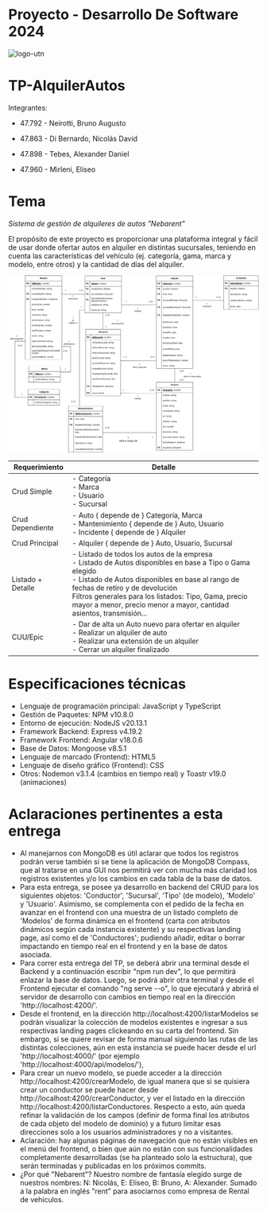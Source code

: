 # Proyecto - Desarrollo De Software 2024

![logo-utn](https://frro.cvg.utn.edu.ar/pluginfile.php/1/theme_snap/logo/1710991180/logo-utn-siglas.png)

# TP-AlquilerAutos

Integrantes:

- 47.792 - Neirotti, Bruno Augusto

- 47.863 - Di Bernardo, Nicolás David

- 47.898 - Tebes, Alexander Daniel

- 47.960 - Mirleni, Eliseo

# Tema

_Sistema de gestión de alquileres de autos "Nebarent"_

El propósito de este proyecto es proporcionar una plataforma integral y fácil de usar donde ofertar autos en alquiler en distintas sucursales, teniendo en cuenta las características del vehículo (ej. categoría, gama, marca y modelo, entre otros) y la cantidad de días del alquiler.

![modelo-dominio](https://raw.githubusercontent.com/nicodiber/DSW-TP-AlquilerAutos/refs/heads/main/assets/modelo-dominio.png)

| Requerimiento     | Detalle                                                                                                                                                                                                                                                                                                                              |
| ----------------- | ------------------------------------------------------------------------------------------------------------------------------------------------------------------------------------------------------------------------------------------------------------------------------------------------------------------------------------ |
| Crud Simple       | - Categoría<br>- Marca<br>- Usuario<br>- Sucursal                                                                                                                                                                                                                                                                                    |
| Crud Dependiente  | - Auto { depende de } Categoría, Marca<br> - Mantenimiento { depende de } Auto, Usuario<br>- Incidente { depende de } Alquiler                                                                                                                                                                                                       |
| Crud Principal    | - Alquiler { depende de } Auto, Usuario, Sucursal                                                                                                                                                                                                                                                                                    |
| Listado + Detalle | - Listado de todos los autos de la empresa<br>- Listado de Autos disponibles en base a Tipo o Gama elegido<br>- Listado de Autos disponibles en base al rango de fechas de retiro y de devolución<br> Filtros generales para los listados: Tipo, Gama, precio mayor a menor, precio menor a mayor, cantidad asientos, transmisión... |
| CUU/Epic          | - Dar de alta un Auto nuevo para ofertar en alquiler<br>- Realizar un alquiler de auto<br>- Realizar una extensión de un alquiler<br>- Cerrar un alquiler finalizado                                                                                                                                                                 |

# Especificaciones técnicas

- Lenguaje de programación principal: JavaScript y TypeScript
- Gestión de Paquetes: NPM v10.8.0
- Entorno de ejecución: NodeJS v20.13.1
- Framework Backend: Express v4.19.2
- Framework Frontend: Angular v18.0.6
- Base de Datos: Mongoose v8.5.1
- Lenguaje de marcado (Frontend): HTML5
- Lenguaje de diseño gráfico (Frontend): CSS
- Otros: Nodemon v3.1.4 (cambios en tiempo real) y Toastr v19.0 (animaciones)

# Aclaraciones pertinentes a esta entrega

- Al manejarnos con MongoDB es útil aclarar que todos los registros podrán verse también si se tiene la aplicación de MongoDB Compass, que al tratarse en una GUI nos permitirá ver con mucha más claridad los registros existentes y/o los cambios en cada tabla de la base de datos.
- Para esta entrega, se posee ya desarrollo en backend del CRUD para los siguientes objetos: 'Conductor', 'Sucursal', 'Tipo' (de modelo), 'Modelo' y 'Usuario'. Asimismo, se complementa con el pedido de la fecha en avanzar en el frontend con una muestra de un listado completo de 'Modelos' de forma dinámica en el frontend (carta con atributos dinámicos según cada instancia existente) y su respectivas landing page, así como el de 'Conductores'; pudiendo añadir, editar o borrar impactando en tiempo real en el frontend y en la base de datos asociada.
- Para correr esta entrega del TP, se deberá abrir una terminal desde el Backend y a continuación escribir "npm run dev", lo que permitirá enlazar la base de datos. Luego, se podrá abrir otra terminal y desde el Frontend ejecutar el comando "ng serve --o", lo que ejecutará y abrirá el servidor de desarrollo con cambios en tiempo real en la dirección 'http://localhost:4200/'.
- Desde el frontend, en la dirección http://localhost:4200/listarModelos se podrán visualizar la colección de modelos existentes e ingresar a sus respectivas landing pages clickeando en su carta del frontend. Sin embargo, si se quiere revisar de forma manual siguiendo las rutas de las distintas colecciones, aún en esta instancia se puede hacer desde el url 'http://localhost:4000/' (por ejemplo 'http://localhost:4000/api/modelos/'),
- Para crear un nuevo modelo, se puede acceder a la dirección http://localhost:4200/crearModelo, de igual manera que si se quisiera crear un conductor se puede hacer desde http://localhost:4200/crearConductor, y ver el listado en la dirección http://localhost:4200/listarConductores. Respecto a esto, aún queda refinar la validación de los campos (definir de forma final los atributos de cada objeto del modelo de dominio) y a futuro limitar esas direcciones solo a los usuarios administradores y no a visitantes.
- Aclaración: hay algunas páginas de navegación que no están visibles en el menú del frontend, o bien que aún no están con sus funcionalidades completamente desarrolladas (se ha planteado solo la estructura), que serán terminadas y publicadas en los próximos commits.
- ¿Por qué "Nebarent"? Nuestro nombre de fantasía elegido surge de nuestros nombres: N: Nicolás, E: Eliseo, B: Bruno, A: Alexander. Sumado a la palabra en inglés "rent" para asociarnos como empresa de Rental de vehículos.

